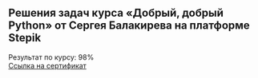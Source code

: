 ## Решения задач курса «Добрый, добрый Python» от Сергея Балакирева на платформе Stepik
Результат по курсу: 98%  
[Ссылка на сертификат](https://stepik.org/cert/1671362)

